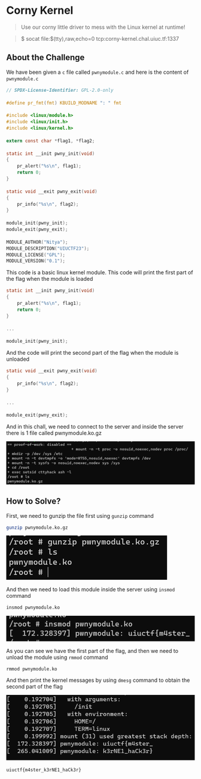 # Corny Kernel
> Use our corny little driver to mess with the Linux kernel at runtime!

> $ socat file:$(tty),raw,echo=0 tcp:corny-kernel.chal.uiuc.tf:1337

## About the Challenge
We have been given a `c` file called `pwnymodule.c` and here is the content of `pwnymodule.c`

```c
// SPDX-License-Identifier: GPL-2.0-only

#define pr_fmt(fmt) KBUILD_MODNAME ": " fmt

#include <linux/module.h>
#include <linux/init.h>
#include <linux/kernel.h>

extern const char *flag1, *flag2;

static int __init pwny_init(void)
{
	pr_alert("%s\n", flag1);
	return 0;
}

static void __exit pwny_exit(void)
{
	pr_info("%s\n", flag2);
}

module_init(pwny_init);
module_exit(pwny_exit);

MODULE_AUTHOR("Nitya");
MODULE_DESCRIPTION("UIUCTF23");
MODULE_LICENSE("GPL");
MODULE_VERSION("0.1");
```

This code is a basic linux kernel module. This code will print the first part of the flag when the module is loaded

```c
static int __init pwny_init(void)
{
	pr_alert("%s\n", flag1);
	return 0;
}

...

module_init(pwny_init);
```

And the code will print the second part of the flag when the module is unloaded

```c
static void __exit pwny_exit(void)
{
	pr_info("%s\n", flag2);
}

...

module_exit(pwny_exit);
```

And in this chall, we need to connect to the server and inside the server there is 1 file called pwnymodule.ko.gz

![preview](images/preview.png)

## How to Solve?
First, we need to gunzip the file first using `gunzip` command

```bash
gunzip pwnymodule.ko.gz
```

![gunzip](images/gunzip.png)

And then we need to load this module inside the server using `insmod` command

```bash
insmod pwnymodule.ko
```

![insmod](images/insmod.png)

As you can see we have the first part of the flag, and then we need to unload the module using `rmmod` command

```
rmmod pwnymodule.ko
```

And then print the kernel messages by using `dmesg` command to obtain the second part of the flag

![flag](images/flag.png)

```
uiuctf{m4ster_k3rNE1_haCk3r}
```